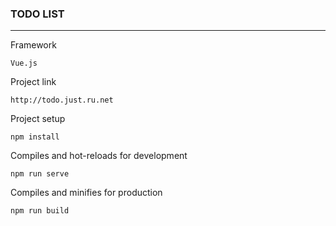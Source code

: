 ### TODO LIST

----

Framework
````
Vue.js
````

Project link
````
http://todo.just.ru.net
````

Project setup
```
npm install
```

Compiles and hot-reloads for development
```
npm run serve
```

Compiles and minifies for production
```
npm run build
```